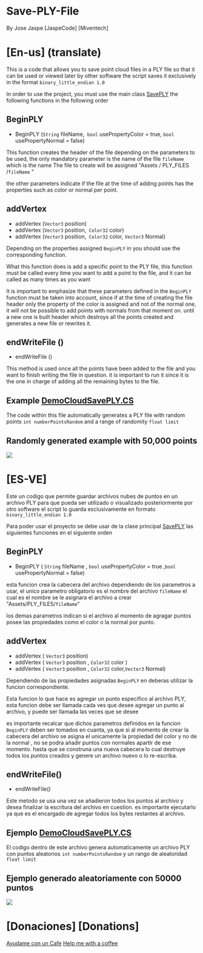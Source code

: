 # Save-PLY-File
By Jose Jaspe [JaspeCode] [Miventech]
 
# [En-us] (translate)
  
  This is a code that allows you to save point cloud files in a PLY file so that it can be used or viewed later by other software
the script saves it exclusively in the format ```binary_little_endian 1.0```

In order to use the project, you must use the main class [SavePLY](https://github.com/miventech/Create-PLY-File/blob/main/SavePLY.cs)
the following functions in the following order

 ## BeginPLY
 + BeginPLY (```String``` fileName,``` bool``` usePropertyColor = true, ```bool``` usePropertyNormal = false)
 
 This function creates the header of the file depending on the parameters to be used, the only mandatory parameter is the name of the file ```fileName``` which is the name
 The file to create will be assigned "Assets / PLY_FILES /```fileName``` "
 
 the other parameters indicate if the file at the time of adding points has the properties such as color or normal per point.
 
 
 ## addVertex
 + addVertex (```Vector3``` position)
 + addVertex (```Vector3``` position,``` Color32``` color)
 + addVertex (```Vector3``` position,``` Color32``` color, ```Vector3``` Normal)
 
 Depending on the properties assigned ```BeginPLY``` in you should use the corresponding function.
 
 What this function does is add a specific point to the PLY file, this function must be called every time you want to add a point to the file, and it can
 be called as many times as you want
 
 It is important to emphasize that these parameters defined in the ```BeginPLY``` function must be taken into account, since if at the time of creating the file header
 only the property of the color is assigned and not of the normal one, it will not be possible to add points with normals from that moment on. until a new one is built
 header which destroys all the points created and generates a new file or rewrites it.
 
 
 ## endWriteFile ()
 + endWriteFile ()
 
 This method is used once all the points have been added to the file and you want to finish writing the file in question. it is important to run it since it is
 the one in charge of adding all the remaining bytes to the file.
 
 ## Example [DemoCloudSavePLY.CS](https://github.com/miventech/Create-PLY-File/blob/main/DemoCloudSavePLY.cs)
  The code within this file automatically generates a PLY file with random points ```int numberPointsRandom``` and a range of randomity
  ```float limit```
  
  ## Randomly generated example with 50,000 points
  

  <a target="_blank" href=""/> <img src = "https://github.com/miventech/Create-PLY-File/blob/main/ExmaplePLYr.png" /> </a>
  
  
# [ES-VE]
Este un codigo que permite guardar archivos nubes de puntos en un archivo PLY para que pueda ser utilizado o visualizado posteriormente por otro software
el script lo guarda esclusivamente en formato ```binary_little_endian 1.0```

Para poder usar el proyecto se debe usar de la clase principal [SavePLY](https://github.com/miventech/Create-PLY-File/blob/main/SavePLY.cs)
las siguientes funciones en el siguiente orden

 ## BeginPLY
 + BeginPLY ( ```String```  fileName , ```bool``` usePropertyColor = true ,```bool```  usePropertyNormal = false)
 
 esta funcion crea la cabecera del archivo dependiendo de los parametros a usar, el unico parametro obligatorio es el nombre del archivo ```fileName``` el cual es el nombre
 se le asignara el archivo a crear "Assets/PLY_FILES/```fileName```" 
 
 los demas parametros indican si el archivo al momento de agragar puntos posee las propiedades como el color o la normal por punto.
 
 
 ## addVertex
 + addVertex ( ```Vector3```  position)
 + addVertex ( ```Vector3```  position , ```Color32``` color )
 + addVertex ( ```Vector3```  position , ```Color32``` color,```Vector3``` Normal)
 
 Dependiendo de las propiedades asignadas ```BeginPLY``` en deberas utilizar la funcion correspondiente.
 
 Esta funcion lo que hace es agregar un punto especifico al archivo PLY, esta funcion debe ser llamada cada ves que desee agregar un punto al archivo, y puede
 ser llamada las veces que se desee 
 
 es importante recalcar que dichos parametros definidos en la funcion ```BeginPLY``` deben ser tomados en cuanta,  ya que si al momento de crear la cabecera del archivo 
 se asigna el unicamente la propiedad del color y no de la normal , no se podra añadir puntos con normales apartir de ese momento. hasta que se construna una nueva
 cabecera lo cual destruye todos los puntos creados y genere un archivo nuevo o lo re-escriba.
 
 
 ## endWriteFile()
 + endWriteFile()
 
 Este metodo se usa una vez se añadieron todos los puntos al archivo y desea finalizar la escritura del archivo en cuestion. es importante ejecutarlo ya que es
 el encargado de agregar todos los bytes restantes al archivo.
 
 ## Ejemplo [DemoCloudSavePLY.CS](https://github.com/miventech/Create-PLY-File/blob/main/DemoCloudSavePLY.cs)
  El codigo dentro de este archivo genera automaticamente un archivo PLY con puntos aleatorios ```int numberPointsRandom``` y un rango de aleatoridad 
  ```float limit```
  
  ## Ejemplo generado aleatoriamente con 50000 puntos
  

  <a target="_blank" href=""/><img src="https://github.com/miventech/Create-PLY-File/blob/main/ExmaplePLYr.png"/></a>
 


# [Donaciones] [Donations]
[Ayudame con un Cafe](paypal.me/MiVenTech)
[Help me with a coffee](paypal.me/MiVenTech)
